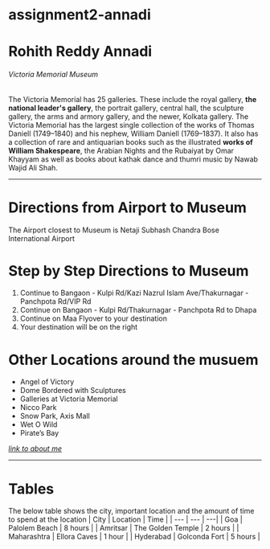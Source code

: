 # assignment2-annadi
# Rohith Reddy Annadi
###### Victoria Memorial Museum

The Victoria Memorial has 25 galleries. These include the royal gallery, **the national leader's gallery**, the portrait gallery, central hall, the sculpture gallery, the arms and armory gallery, and the newer, Kolkata gallery. The Victoria Memorial has the largest single collection of the works of Thomas Daniell (1749–1840) and his nephew, William Daniell (1769–1837). It also has a collection of rare and antiquarian books such as the illustrated **works of William Shakespeare**, the Arabian Nights and the Rubaiyat by Omar Khayyam as well as books about kathak dance and thumri music by Nawab Wajid Ali Shah.

---
# Directions from Airport to Museum
The Airport closest to Museum is Netaji Subhash Chandra Bose International Airport
# Step by Step Directions to Museum
1. Continue to Bangaon - Kulpi Rd/Kazi Nazrul Islam Ave/Thakurnagar - Panchpota Rd/VIP Rd
2. Continue on Bangaon - Kulpi Rd/Thakurnagar - Panchpota Rd to Dhapa
3. Continue on Maa Flyover to your destination
4. Your destination will be on the right

# Other Locations around the musuem
- Angel of Victory
- Dome Bordered with Sculptures
- Galleries at Victoria Memorial
- Nicco Park
- Snow Park, Axis Mall
- Wet O Wild
- Pirate’s Bay

*[link to about me](AboutMe.md)*

---
# Tables
The below table shows the city, important location and the amount of time to spend at the location
| City | Location | Time |
| --- | --- | ---|
| Goa | Palolem Beach | 8 hours |
| Amritsar | The Golden Temple | 2 hours |
| Maharashtra | Ellora Caves | 1 hour |
| Hyderabad | Golconda Fort | 5 hours |

